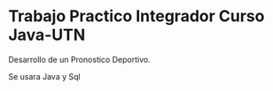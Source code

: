 # Trabajo Practico Integrador Curso Java-UTN

Desarrollo de un Pronostico Deportivo. 

Se usara Java y Sql
